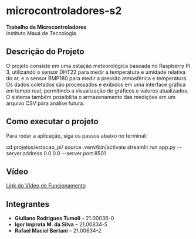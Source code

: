 # microcontroladores-s2

**Trabalho de Microcontroladores**  
Instituto Mauá de Tecnologia

## Descrição do Projeto

O projeto consiste em uma estação meteorológica baseada no Raspberry Pi 3, utilizando o sensor DHT22 para medir a temperatura e umidade relativa do ar, e o sensor BMP180 para medir a pressão atmosférica e temperatura. Os dados coletados são processados e exibidos em uma interface gráfica em tempo real, permitindo a visualização de gráficos e valores atualizados. O sistema também possibilita o armazenamento das medições em um arquivo CSV para análise futura.

## Como executar o projeto

Para rodar a aplicação, siga os passos abaixo no terminal:

cd projetos/estacao_pi/
source .venv/bin/activate
streamlit run app.py --server.address 0.0.0.0 --server.port 8501

## Vídeo
[Link do Vídeo de Funcionamento]()

## Integrantes

- **Giuliano Rodrigues Tumoli** – 21.00036-0  
- **Igor Improta M. da Silva** – 21.00834-5  
- **Rafael Maciel Bertani** – 21.00634-2